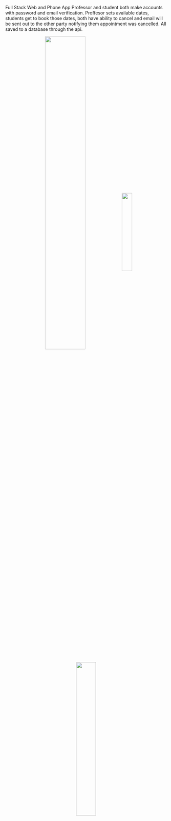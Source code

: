 
 Full Stack Web and Phone App
 Professor and student both make accounts with password and email verification.
 Proffesor sets available dates, students get to book those dates, both have ability to cancel and email will be sent out to the other party notifying them appointment was cancelled. 
 All saved to a database through the api.

<p align="center">
<img align="center" src="https://user-images.githubusercontent.com/107604928/193137317-e7d18bb6-730e-4e95-81ee-7087c4ce3427.PNG" width=50% height=50% >
<img align="center" src="https://user-images.githubusercontent.com/107604928/193130916-54261ca7-2ed2-4df0-bcd1-a85bb8facdf4.jpeg" width=25% height=25% >
 <img align="center" src="https://user-images.githubusercontent.com/107604928/193137476-fcc9a91e-2ba7-41f7-8ac4-1673e14d33a6.PNG" width=35% height=35% >
</p>




